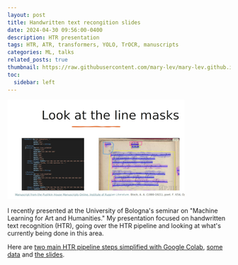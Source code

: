 ```yaml
---
layout: post
title: Handwritten text recongition slides
date: 2024-04-30 09:56:00-0400
description: HTR presentation
tags: HTR, ATR, transformers, YOLO, TrOCR, manuscripts
categories: ML, talks
related_posts: true
thumbnail: https://raw.githubusercontent.com/mary-lev/mary-lev.github.io/master/assets/img/HTR.jpg
toc:
  sidebar: left
---
```


![Handwritten Text Recognition](https://raw.githubusercontent.com/mary-lev/mary-lev.github.io/master/assets/img/HTR.jpg)

I recently presented at the University of Bologna's seminar on "Machine Learning for Art and Humanities." My presentation focused on handwritten text recognition (HTR), going over the HTR pipeline and looking at what's currently being done in this area.

Here are <a href="https://colab.research.google.com/drive/1aEcRFIMhzlfjy3Yq-o9tc-Gi-IPLwHsK?usp=sharing">two main HTR pipeline steps simplified with Google Colab</a>, <a href="https://github.com/mary-lev/HTR_demo">some data</a> and <a href="https://www.slideshare.net/slideshow/handwritten-text-recognition-for-manuscripts-and-early-printed-texts/267679039">the slides</a>.
